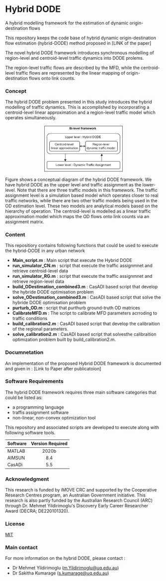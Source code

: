 
# Hybrid DODE

A hybrid modelling framework for the estimation of dynamic origin-destination flows

This repository keeps the code base of hybrid dynamic origin-destination flow estimation (hybrid-DODE) method proposed in [LINK of the paper]

The novel hybrid DODE framework introduces synchronous modelling of region-level and centroid-level traffic dynamics into DODE prolems. 

The region-level traffic flows are described by the MFD, while the centroid-level traffic flows are represented by the linear mapping of origin-destination flows onto link counts.
### Concept

The hybrid DODE problem presented in this study introduces the hybrid modelling of traffic dynamics. This is accomplished by incorporating a centroid-level linear approximation and a region-level traffic model which operates simultaneously. 

<p align="center">
<img src="BilvFml.png " width="50%" height="50%">
</p>

Figure shows a conceptual diagram of the hybrid DODE framework. We have hybrid DODE as the upper level and traffic assignment as the lower-level. Note that there are three traffic models in this framework. The traffic assignment level is a simulation based model which operates closer to real traffic networks, while there are two other traffic models being used in the OD estimation level. These two models are analytical models based on the hierarchy of operation. The centroid-level is modelled as a linear traffic approximation model which maps the OD flows onto link counts via an assignment matrix.
### Content

This repositiory contains following functions that could be used to execute the hybrid-DODE in any urban network 

- **Main_script.m** : Main script that execute the Hybrid DODE
- **run_simulator_CN.m** : script that execute the traffic assignmnet and retrieve centroid-level data
- **run_simulator_RG.m** : script that execute the traffic assignmnet and retrieve region-level data
- **build_ODestimation_combined3.m** : CasADI based script that develop the hybride DODE optimisation problem
- **solve_ODestimation_combined3.m** : CasADI based script that solve the hybride DODE optimisation problem
- **purturb_OD.m** : script that purthurb ground-truth OD matrices
- **CalibrateMFD.m** : The script to calibrate MFD parameters acrroding to traffic conditions
- **build_calibration2.m** : CasADI based script that develop the calibraition of the regional parameters.
- **solve_calibration2.m** : CasADI based script that solvesthe calibraition optimization problem built by  build_calibration2.m.
### Documnetation

An implementation of the proposed Hybrid DODE framework is documented and given in :
[Link to Paper after publicatoion] 
### Software Requirements

The hybrid DODE framework requires three main software categories that could be listed as:

- a programming language
- traffis assignment software 
- non-linear, non-convex optimization tool

This repository and associated scripts are developed to execute along with following software tools.

| Software     | Version Required |
| :---         |    :----:        |  
| MATLAB       |    2020b        |
| AIMSUN       | 8.4              |
| CasADi       | 5.5             |


### Acknowledgment

This research is funded by iMOVE CRC and supported by the Cooperative Research Centres program, an Australian Government initiative. This research is also partly funded by the Australian Research Council (ARC) through Dr. Mehmet Yildirimoglu's Discovery Early Career Researcher Award (DECRA; DE220101320).
### License

[MIT](https://choosealicense.com/licenses/mit/)


### Main contact

For more information on the hybrid DODE, please contact : 

- Dr Mehmet Yildirimoglu (m.Yildirimoglu@uq.edu.au) 
- Dr Sakitha Kumarage (s.kumarage@uq.edu.au) 
